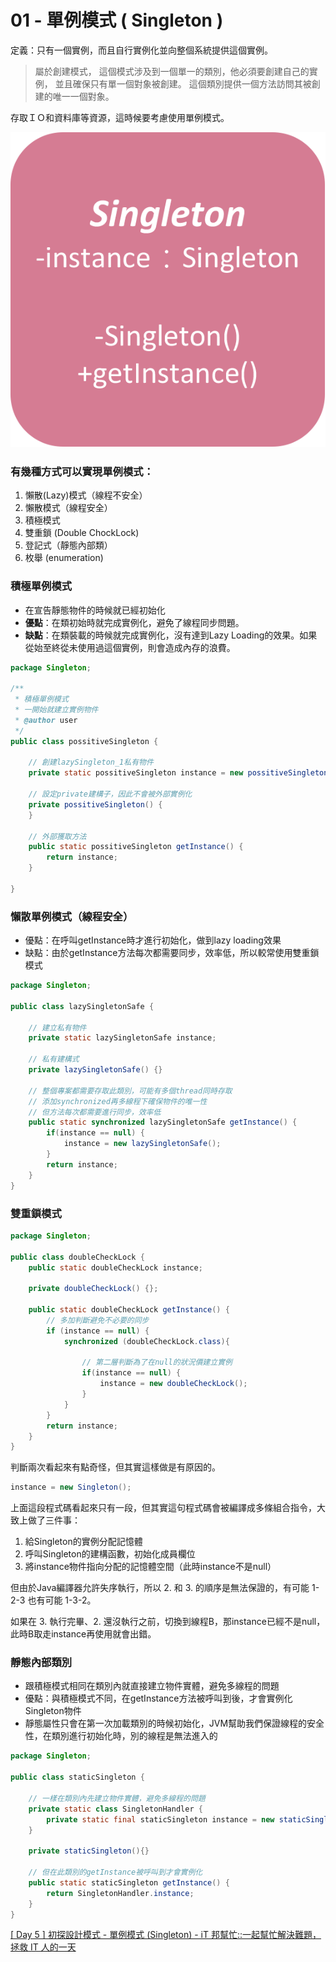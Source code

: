 # 01 - 單例模式 ( Singleton )

定義：只有一個實例，而且自行實例化並向整個系統提供這個實例。

> 屬於創建模式，
這個模式涉及到一個單一的類別，他必須要創建自己的實例，
並且確保只有單一個對象被創建。
這個類別提供一個方法訪問其被創建的唯一一個對象。

存取ＩＯ和資料庫等資源，這時候要考慮使用單例模式。

![ ](images/singleton-1.png)

### **有幾種方式可以實現單例模式：**

1. 懶散(Lazy)模式（線程不安全）
2. 懶散模式（線程安全）
3. 積極模式
4. 雙重鎖 (Double ChockLock)
5. 登記式（靜態內部類）
6. 枚舉 (enumeration)

### 積極單例模式

- 在宣告靜態物件的時候就已經初始化
- **優點**：在類初始時就完成實例化，避免了線程同步問題。
- **缺點**：在類裝載的時候就完成實例化，沒有達到Lazy Loading的效果。如果從始至終從未使用過這個實例，則會造成內存的浪費。

```java
package Singleton;

/**
 * 積極單例模式
 * 一開始就建立實例物件
 * @author user
 */
public class possitiveSingleton {

	// 創建lazySingleton_1私有物件
	private static possitiveSingleton instance = new possitiveSingleton();

	// 設定private建構子，因此不會被外部實例化
	private possitiveSingleton() {
	}

	// 外部獲取方法
	public static possitiveSingleton getInstance() {
		return instance;
	}

}
```

### 懶散單例模式（線程安全）

- 優點：在呼叫getInstance時才進行初始化，做到lazy loading效果
- 缺點：由於getInstance方法每次都需要同步，效率低，所以較常使用雙重鎖模式

```java
package Singleton;

public class lazySingletonSafe {
	
	// 建立私有物件
	private static lazySingletonSafe instance;
	
	// 私有建構式
	private lazySingletonSafe() {}
	
	// 整個專案都需要存取此類別，可能有多個thread同時存取
	// 添加synchronized再多線程下確保物件的唯一性
	// 但方法每次都需要進行同步，效率低
	public static synchronized lazySingletonSafe getInstance() {
		if(instance == null) {
			instance = new lazySingletonSafe();
		}
		return instance;
	}
}
```

### 雙重鎖模式

```java
package Singleton;

public class doubleCheckLock {
	public static doubleCheckLock instance;
	
	private doubleCheckLock() {};
	
	public static doubleCheckLock getInstance() {
		// 多加判斷避免不必要的同步
		if (instance == null) {
			synchronized (doubleCheckLock.class){
				
				// 第二層判斷為了在null的狀況價建立實例
				if(instance == null) {
					instance = new doubleCheckLock();
				}
			}
		}
		return instance;
	}
}
```

判斷兩次看起來有點奇怪，但其實這樣做是有原因的。

```java
instance = new Singleton();
```

上面這段程式碼看起來只有一段，但其實這句程式碼會被編譯成多條組合指令，大致上做了三件事：

1. 給Singleton的實例分配記憶體
2. 呼叫Singleton的建構函數，初始化成員欄位
3. 將instance物件指向分配的記憶體空間（此時instance不是null）

但由於Java編譯器允許失序執行，所以 2. 和 3. 的順序是無法保證的，有可能 1-2-3 也有可能 1-3-2。

如果在 3. 執行完畢、2. 還沒執行之前，切換到線程B，那instance已經不是null，此時B取走instance再使用就會出錯。

### 靜態內部類別

- 跟積極模式相同在類別內就直接建立物件實體，避免多線程的問題
- 優點：與積極模式不同，在getInstance方法被呼叫到後，才會實例化Singleton物件
- 靜態屬性只會在第一次加載類別的時候初始化，JVM幫助我們保證線程的安全性，在類別進行初始化時，別的線程是無法進入的

```java
package Singleton;

public class staticSingleton {
	
	// 一樣在類別內先建立物件實體，避免多線程的問題
	private static class SingletonHandler {
		private static final staticSingleton instance = new staticSingleton();
	}
	
	private staticSingleton(){}
	
	// 但在此類別的getInstance被呼叫到才會實例化
	public static staticSingleton getInstance() {
		return SingletonHandler.instance;
	}
}
```

[[ Day 5 ] 初探設計模式 - 單例模式 (Singleton) - iT 邦幫忙::一起幫忙解決難題，拯救 IT 人的一天](https://ithelp.ithome.com.tw/articles/10203092)

[](https://kknews.cc/zh-tw/news/yraym3a.html)
